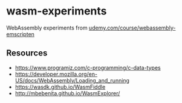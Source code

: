 # wasm-experiments

WebAssembly experiments from [udemy.com/course/webassembly-emscripten](https://udemy.com/course/webassembly-emscripten)

## Resources

- https://www.programiz.com/c-programming/c-data-types
- https://developer.mozilla.org/en-US/docs/WebAssembly/Loading_and_running
- https://wasdk.github.io/WasmFiddle
- http://mbebenita.github.io/WasmExplorer/
